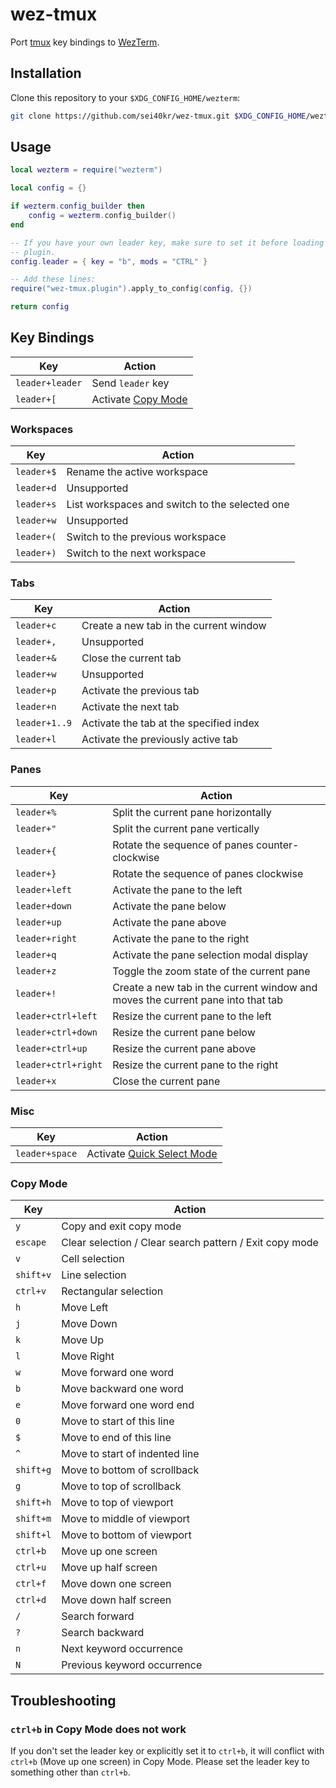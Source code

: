 # wez-tmux

Port [tmux](https://github.com/tmux/tmux) key bindings to [WezTerm](https://wezfurlong.org/wezterm).

## Installation

Clone this repository to your `$XDG_CONFIG_HOME/wezterm`:

```sh
git clone https://github.com/sei40kr/wez-tmux.git $XDG_CONFIG_HOME/wezterm
```

## Usage

```lua
local wezterm = require("wezterm")

local config = {}

if wezterm.config_builder then
    config = wezterm.config_builder()
end

-- If you have your own leader key, make sure to set it before loading this
-- plugin.
config.leader = { key = "b", mods = "CTRL" }

-- Add these lines:
require("wez-tmux.plugin").apply_to_config(config, {})

return config
```

## Key Bindings

| Key             | Action                                                             |
| --------------- | ------------------------------------------------------------------ |
| `leader+leader` | Send `leader` key                                                  |
| `leader+[`      | Activate [Copy Mode](https://wezfurlong.org/wezterm/copymode.html) |

### Workspaces

| Key        | Action                                         |
| ---------- | ---------------------------------------------- |
| `leader+$` | Rename the active workspace                    |
| `leader+d` | Unsupported                                    |
| `leader+s` | List workspaces and switch to the selected one |
| `leader+w` | Unsupported                                    |
| `leader+(` | Switch to the previous workspace               |
| `leader+)` | Switch to the next workspace                   |

### Tabs

| Key           | Action                                  |
| ------------- | --------------------------------------- |
| `leader+c`    | Create a new tab in the current window  |
| `leader+,`    | Unsupported                             |
| `leader+&`    | Close the current tab                   |
| `leader+w`    | Unsupported                             |
| `leader+p`    | Activate the previous tab               |
| `leader+n`    | Activate the next tab                   |
| `leader+1..9` | Activate the tab at the specified index |
| `leader+l`    | Activate the previously active tab      |

### Panes

| Key                 | Action                                                                          |
| ------------------- | ------------------------------------------------------------------------------- |
| `leader+%`          | Split the current pane horizontally                                             |
| `leader+"`          | Split the current pane vertically                                               |
| `leader+{`          | Rotate the sequence of panes counter-clockwise                                  |
| `leader+}`          | Rotate the sequence of panes clockwise                                          |
| `leader+left`       | Activate the pane to the left                                                   |
| `leader+down`       | Activate the pane below                                                         |
| `leader+up`         | Activate the pane above                                                         |
| `leader+right`      | Activate the pane to the right                                                  |
| `leader+q`          | Activate the pane selection modal display                                       |
| `leader+z`          | Toggle the zoom state of the current pane                                       |
| `leader+!`          | Create a new tab in the current window and moves the current pane into that tab |
| `leader+ctrl+left`  | Resize the current pane to the left                                             |
| `leader+ctrl+down`  | Resize the current pane below                                                   |
| `leader+ctrl+up`    | Resize the current pane above                                                   |
| `leader+ctrl+right` | Resize the current pane to the right                                            |
| `leader+x`          | Close the current pane                                                          |

### Misc

| Key            | Action                                                                        |
| -------------- | ----------------------------------------------------------------------------- |
| `leader+space` | Activate [Quick Select Mode](https://wezfurlong.org/wezterm/quickselect.html) |

### Copy Mode

| Key       | Action                                                  |
| --------- | ------------------------------------------------------- |
| `y`       | Copy and exit copy mode                                 |
| `escape`  | Clear selection / Clear search pattern / Exit copy mode |
| `v`       | Cell selection                                          |
| `shift+v` | Line selection                                          |
| `ctrl+v`  | Rectangular selection                                   |
| `h`       | Move Left                                               |
| `j`       | Move Down                                               |
| `k`       | Move Up                                                 |
| `l`       | Move Right                                              |
| `w`       | Move forward one word                                   |
| `b`       | Move backward one word                                  |
| `e`       | Move forward one word end                               |
| `0`       | Move to start of this line                              |
| `$`       | Move to end of this line                                |
| `^`       | Move to start of indented line                          |
| `shift+g` | Move to bottom of scrollback                            |
| `g`       | Move to top of scrollback                               |
| `shift+h` | Move to top of viewport                                 |
| `shift+m` | Move to middle of viewport                              |
| `shift+l` | Move to bottom of viewport                              |
| `ctrl+b`  | Move up one screen                                      |
| `ctrl+u`  | Move up half screen                                     |
| `ctrl+f`  | Move down one screen                                    |
| `ctrl+d`  | Move down half screen                                   |
| `/`       | Search forward                                          |
| `?`       | Search backward                                         |
| `n`       | Next keyword occurrence                                 |
| `N`       | Previous keyword occurrence                             |

## Troubleshooting

### `ctrl+b` in Copy Mode does not work

If you don't set the leader key or explicitly set it to `ctrl+b`, it will
conflict with `ctrl+b` (Move up one screen) in Copy Mode.
Please set the leader key to something other than `ctrl+b`.
